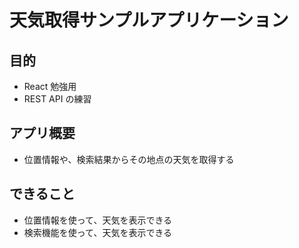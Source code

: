 # 天気取得サンプルアプリケーション

## 目的

- React 勉強用
- REST API の練習

## アプリ概要

- 位置情報や、検索結果からその地点の天気を取得する

## できること

- 位置情報を使って、天気を表示できる
- 検索機能を使って、天気を表示できる
